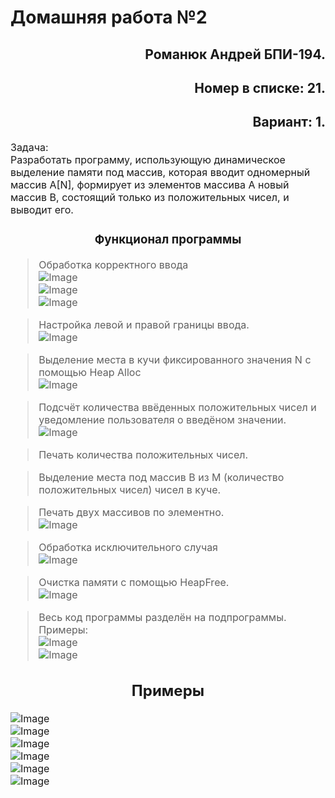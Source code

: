 
# Домашняя работа №2
</h1>
<h2 style="text-align: right">Романюк Андрей БПИ-194.</h2>
<h2 style="text-align: right">Номер в списке: 21.</h2>
<h2 style="text-align: right">Вариант: 1.</h2>
<font size="3"> 

Задача: <br>
Разработать программу, использующую динамическое выделение памяти под массив, которая вводит одномерный массив A[N], формирует из элементов массива A новый массив B, состоящий только из положительных чисел, и выводит его.

<h3 style="text-align: center">Функционал программы</h3>

> Обработка корректного ввода<br>![Image](screenshots/1.png)<br>![Image](screenshots/2.png)<br>![Image](screenshots/3.png)

> Настройка левой и правой границы ввода.<br>![Image](screenshots/10.png)


> Выделение места в кучи фиксированного значения N с помощью Heap Alloc <br>![Image](screenshots/8.png)

> Подсчёт количества ввёденных положительных чисел и уведомление пользователя о введёном значении.<br> ![Image](screenshots/4.png)

> Печать количества положительных чисел.

> Выделение места под массив B из M (количество положительных чисел) чисел в куче.

> Печать двух массивов по элементно.<br>![Image](screenshots/5.png)

> Обработка исключительного случая <br>
![Image](screenshots/6.png)

> Очистка памяти c помощью HeapFree.<br>![Image](screenshots/7.png)

> Весь код программы разделён на подпрограммы. Примеры: <br> ![Image](screenshots/12.png)<br> ![Image](screenshots/13.png)

<h2 style="text-align: center"> Примеры </h2>

![Image](screenshots/11.png)<br>
![Image](screenshots/9.png)<br>
![Image](screenshots/15.png)<br>
![Image](screenshots/16.png)<br>
![Image](screenshots/17.png)<br>
![Image](screenshots/18.png)<br>

</font>